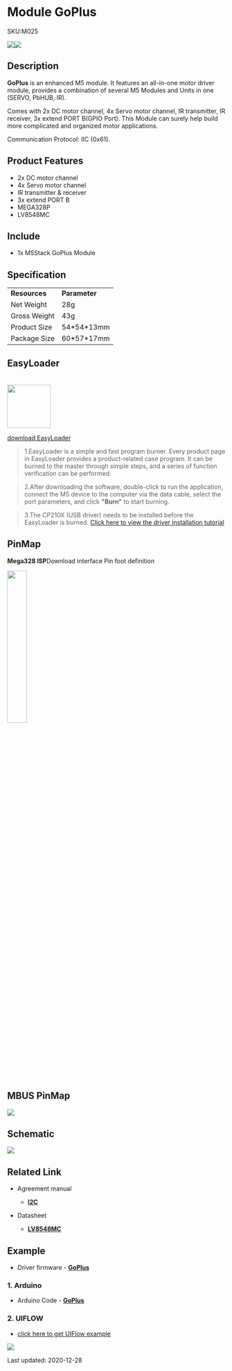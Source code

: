 # Module GoPlus

<el-tag effect="plain">SKU:M025</el-tag>

<div class="product_pic"><img src="assets/img/product_pics/module/goplus/goplus_p1.webp"><img src="assets/img/product_pics/module/goplus/goplus_p2.webp"></div>

## Description

**GoPlus** is an enhanced M5 module. It features an all-in-one motor driver module, provides a combination of several M5 Modules and Units in one (SERVO, PbHUB, IR).

Comes with 2x DC motor channel, 4x Servo motor channel, IR transmitter, IR receiver, 3x extend PORT B(GPIO Port). This Module can surely help build more complicated and organized motor applications.

Communication Protocol: IIC (0x61).

## Product Features

-  2x DC motor channel
-  4x Servo motor channel
-  IR transmitter & receiver
-  3x extend PORT B
-  MEGA328P
-  LV8548MC

## Include

-  1x M5Stack GoPlus Module

## Specification

<table>
   <tr style="font-weight:bold">
      <td>Resources</td>
      <td>Parameter</td>
   </tr>
   <tr>
      <td>Net Weight</td>
      <td>28g</td>
   </tr>
   <tr>
      <td>Gross Weight</td>
      <td>43g</td>
   </tr>
   <tr>
      <td>Product Size</td>
      <td>54*54*13mm</td>
   </tr>
   <tr>
      <td>Package Size</td>
      <td>60*57*17mm</td>
   </tr>
 </table>

## EasyLoader

<img src="https://m5stack.oss-cn-shenzhen.aliyuncs.com/image/EasyLoader_logo.webp" width="100px" style="margin-top:20px">

<a href="https://m5stack.oss-cn-shenzhen.aliyuncs.com/EasyLoader/Module/EasyLoader_GOPLUS.exe"><el-button type="primary">download EasyLoader</el-button></a>

>1.EasyLoader is a simple and fast program burner. Every product page in EasyLoader provides a product-related case program. It can be burned to the master through simple steps, and a series of function verification can be performed.

>2.After downloading the software, double-click to run the application, connect the M5 device to the computer via the data cable, select the port parameters, and click **"Burn"** to start burning.

>3.The CP210X (USB driver) needs to be installed before the EasyLoader is burned. [Click here to view the driver installation tutorial](en/related_documents/M5Burner#install-usb-driver)

## PinMap

**Mega328 ISP**Download interface Pin foot definition

<img src="assets\img\product_pics\app\mega328_isp.webp" width="30%" height="30%">

## MBUS PinMap

<img src="assets\img\product_pics\module\module_bus.webp"/>

## Schematic

<img src="assets/img/product_pics/module/goplus/goplus_sch.webp">

## Related Link

- Agreement manual
   - **[I2C](https://m5stack.oss-cn-shenzhen.aliyuncs.com/resource/docs/datasheet/module/GoPlus_I2C_Protocol%20operation%20instructions.pdf)**

- Datasheet
   - **[LV8548MC](https://m5stack.oss-cn-shenzhen.aliyuncs.com/resource/docs/datasheet/module/LV8548MC-D.PDF)**

## Example

- Driver firmware - **[GoPlus](https://github.com/m5stack/GoPlus/tree/master/src)**

### 1. Arduino

- Arduino Code - **[GoPlus](https://github.com/m5stack/GoPlus/tree/master/test)**

### 2. UIFLOW

- [click here to get UIFlow example](https://github.com/m5stack/M5-ProductExampleCodes/tree/master/Module/GOPLUS/UIFLOW)

<img src="assets/img/product_pics/module/goplus/goplus_p5.webp">

<el-divider content-position="right">Last updated: 2020-12-28</el-divider>

<script>

   var purchase_link = 'https://m5stack.com/collections/m5-module/products/goplus-module';

   anchor_search(purchase_link);
   scrollFunc();

</script>

